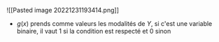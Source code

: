 ![[Pasted image 20221231193414.png]]

- $g(x)$ prends comme valeurs les modalités de $Y$, si c'est une variable binaire, il vaut 1 si la condition est respecté et 0 sinon